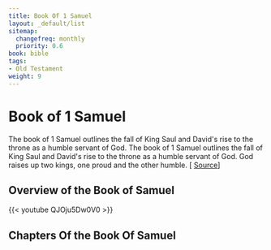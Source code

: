 ```yaml
---
title: Book Of 1 Samuel
layout: _default/list
sitemap:
  changefreq: monthly
  priority: 0.6
book: bible
tags:
- Old Testament
weight: 9
---
```

# Book of 1 Samuel

The book of 1 Samuel outlines the fall of King Saul and David's rise to the throne as a humble servant of God. The book of 1 Samuel outlines the fall of King Saul and David's rise to the throne as a humble servant of God. God raises up two kings, one proud and the other humble. [ [Source](https://bibleproject.com/explore/video/1-samuel/)]

## Overview of the Book of Samuel
{{< youtube QJOju5Dw0V0 >}}

## Chapters Of the Book Of Samuel
